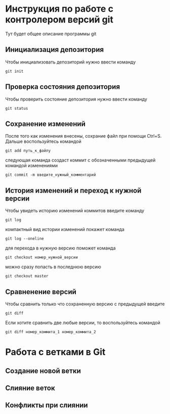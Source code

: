 # Инструкция по работе с контролером версий git

Тут будет общее описание программы git
## Инициализация депозитория

Чтобы инициализовать депозиторий нужно ввести команду 

    git init

## Проверка состояния депозитория

Чтобы проверить состояние депозитория нужно ввести команду

    git status


## Сохранение изменений

После того как изменения внесены, сохрание файл при помощи Ctrl+S. Дальше воспользуйтесь командой

    git add путь_к_файлу

следующая команда создаст коммит с обозначенными предыдущей командой изменениями

    git commit -m введите_нужный_комментарий

## История изменений и переход к нужной версии

Чтобы увидеть историю изменений коммитов введите команду

    git log

компактный вид истории изменений покажет команда

    git log --oneline

для перехода в нужную версию поможет команда

    git checkout номер_нужной_версии

можно сразу попасть в последнюю версию

    git checkout master
## Сравненение версий

Чтобы сравнить только что сохраненную версию с предыдущей введите

    git diff

Если хотите сравнить две любые версии, то воспользуйтесь командой

    git diff номер_коммита_1 номер_коммита_2

# Работа с ветками в Git
## Создание новой ветки
## Слияние веток
## Конфликты при слиянии
